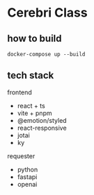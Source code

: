 # Cerebri Class

## how to build

`docker-compose up --build`

## tech stack

frontend

- react + ts
- vite + pnpm
- @emotion/styled
- react-responsive
- jotai
- ky

requester

- python
- fastapi
- openai
